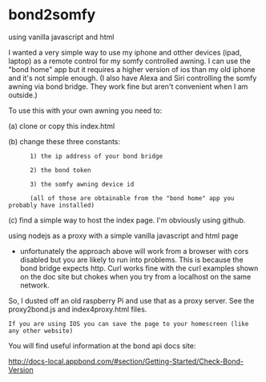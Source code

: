 # bond2somfy

using vanilla javascript and html

I wanted a very simple way to use my iphone and otther devices (ipad, laptop) as a remote control for my somfy controlled awning. I can use the "bond home" app but it requires a higher version of ios than my old iphone and it's not simple enough. (I also have Alexa and Siri controlling the somfy awning via bond bridge. They work fine but aren't convenient when I am outside.)


To use this with your own awning you need to:

(a) clone or copy this index.html

(b) change these three constants:

          1) the ip address of your bond bridge
          
          2) the bond token
          
          3) the somfy awning device id
          
          (all of those are obtainable from the "bond home" app you probably have installed)
          
          
  (c) find a simple way to host the index page. I'm obviously using github.      
  
  
            

using nodejs as a proxy with a simple vanilla javascript and html page

- unfortunately the approach above will work from a browser with cors disabled but you are likely to run into problems. 
This is because the bond bridge expects http. Curl works fine with the curl examples shown on the doc site but chokes when you try from a localhost on the same network.  

So, I dusted off an old raspberry Pi and use that as a proxy server.  See the proxy2bond.js  and index4proxy.html files.


 
  
    If you are using IOS you can save the page to your homescreen (like any other website)      
          

You will find useful information at the bond api docs site:

http://docs-local.appbond.com/#section/Getting-Started/Check-Bond-Version
